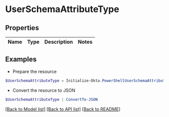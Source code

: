 # UserSchemaAttributeType
## Properties

Name | Type | Description | Notes
------------ | ------------- | ------------- | -------------

## Examples

- Prepare the resource
```powershell
$UserSchemaAttributeType = Initialize-Okta.PowerShellUserSchemaAttributeType 
```

- Convert the resource to JSON
```powershell
$UserSchemaAttributeType | ConvertTo-JSON
```

[[Back to Model list]](../README.md#documentation-for-models) [[Back to API list]](../README.md#documentation-for-api-endpoints) [[Back to README]](../README.md)

